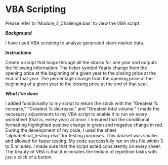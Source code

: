 # VBA Scripting

Please refer to 'Module_2_Challenge.bas' to view the VBA script

**_Background_**

I have used VBA scripting to analyze generated stock market data.

**_Instructions_**

Create a script that loops through all the stocks for one year and outputs the following information:
The ticker symbol
Yearly change from the opening price at the beginning of a given year to the closing price at the end of that year.
The percentage change from the opening price at the beginning of a given year to the closing price at the end of that year.

**_What I've done_**

I added functionality to my script to return the stock with the "Greatest % increase," "Greatest % decrease," and "Greatest total volume." I made the necessary adjustments to my VBA script to enable it to run on every worksheet (that is, every year) at once. I ensured that the conditional formatting highlighted positive change in green and negative change in red.
During the development of my code, I used the sheet "alphabetical_testing.xlsx" for testing purposes. This dataset was smaller and allowed for faster testing. My code successfully ran on this file within 3 to 5 minutes. I made sure that the script acted consistently on every sheet. The beauty of VBA is that it eliminates the tedium of repetitive tasks with just a click of a button.
